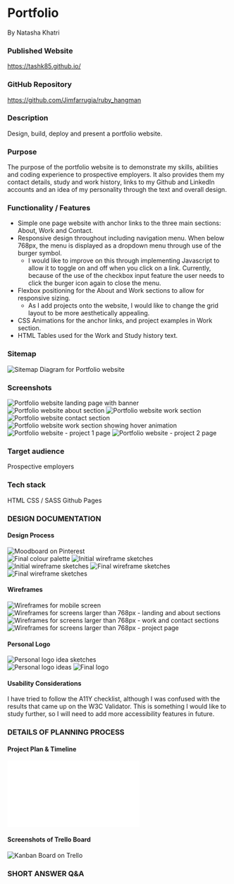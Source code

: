 # Portfolio

By Natasha Khatri

### Published Website
https://tashk85.github.io/

### GitHub Repository
https://github.com/Jimfarrugia/ruby_hangman

### Description

Design, build, deploy and present a portfolio website.

### Purpose

The purpose of the portfolio website is to demonstrate my skills, abilities and coding experience to prospective employers. It also provides them my contact details, study and work history, links to my Github and LinkedIn accounts and an idea of my personality through the text and overall design.

### Functionality / Features
- Simple one page website with anchor links to the three main sections: About, Work and Contact.
- Responsive design throughout including navigation menu. When below 768px, the menu is displayed as a dropdown menu through use of the burger symbol. 
   - I would like to improve on this through implementing Javascript to allow it to toggle on and off when you click on a link. Currently, because of the use of the checkbox input feature the user needs to click the burger icon again to close the menu.
- Flexbox positioning for the About and Work sections to allow for responsive sizing.
   - As I add projects onto the website, I would like to change the grid layout to be more aesthetically appealing.
- CSS Animations for the anchor links, and project examples in Work section.
- HTML Tables used for the Work and Study history text.

### Sitemap
![Sitemap Diagram for Portfolio website](./docs/Portfolio-Sitemap.png)

### Screenshots
![Portfolio website landing page with banner](./docs/Portfolio-home_banner.png)
![Portfolio website about section](./docs/Portfolio-home_about.png)
![Portfolio website work section](./docs/Portfolio-home_work.png)
![Portfolio website contact section](./docs/Portfolio-home_contact.png)
![Portfolio website work section showing hover animation](./docs/Portfolio-home_work-hover-animation.png)
![Portfolio website - project 1 page](./docs/Portfolio_project1-page.png)
![Portfolio website - project 2 page](./docs/Portfolio_project2-page.png)

### Target audience
Prospective employers

### Tech stack
HTML
CSS / SASS
Github Pages

### DESIGN DOCUMENTATION
#### Design Process
![Moodboard on Pinterest](./docs/Pinterest-moodboard.png)  
![Final colour palette](./docs/colour-palette.png) 
![Initial wireframe sketches](./docs/design-ideas-wireframes1.jpg) 
![Initial wireframe sketches](./docs/design-ideas-wireframes2.jpg) 
![Final wireframe sketches](./docs/design-ideas-wireframes3.jpg) 
![Final wireframe sketches](./docs/design-ideas-wireframes4.jpg) 

#### Wireframes
![Wireframes for mobile screen](./docs/mobile-wireframes.png) 
![Wireframes for screens larger than 768px - landing and about sections](./docs/desktop-wireframes1.png)
![Wireframes for screens larger than 768px - work and contact sections](./docs/desktop-wireframes2.png)
![Wireframes for screens larger than 768px - project page](./docs/desktop-wireframes3.png)

#### Personal Logo
![Personal logo idea sketches](./docs/logo-ideas.jpg)  
![Personal logo ideas](./docs/logo-ideas.png)
![Final logo](./docs/final_logos.png)

#### Usability Considerations
I have tried to follow the A11Y checklist, although I was confused with the results that came up on the W3C Validator. This is something I would like to study further, so I will need to add more accessibility features in future. 

### DETAILS OF PLANNING PROCESS
#### Project Plan & Timeline
![Project Plan and Timeline document](./docs/project_plan_and_timeline.pdf)  

#### Screenshots of Trello Board
![Kanban Board on Trello](./docs/trello-board.png)  

### SHORT ANSWER Q&A

